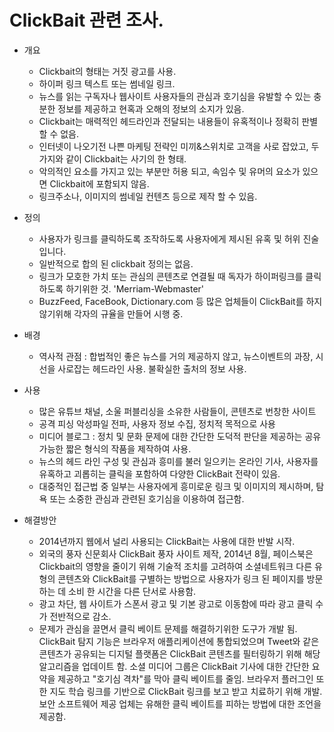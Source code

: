 # ClickBait 관련 조사.
 * 개요
   - Clickbait의 형태는 거짓 광고를 사용.
   - 하이퍼 링크 텍스트 또는 썸네일 링크.
   - 뉴스를 읽는 구독자나 웹사이트 사용자들의 관심과 호기심을 유발할 수 있는 충분한 정보를 제공하고 현혹과 오해의 정보의 소지가 있음.
   - Clickbait는 매력적인 헤드라인과 전달되는 내용들이 유혹적이나 정확히 판별할 수 없음.
   - 인터넷이 나오기전 나쁜 마케팅 전략인 미끼&스위치로 고객을 사로 잡았고, 두가지와 같이 Clickbait는 사기의 한 형태.
   - 악의적인 요소를 가지고 있는 부분만 허용 되고, 속임수 및 유머의 요소가 있으면 Clickbait에 포함되지 않음.
   - 링크주소나, 이미지의 썸네일 컨텐츠 등으로 제작 할 수 있음.
 
 * 정의
    - 사용자가 링크를 클릭하도록 조작하도록 사용자에게 제시된 유혹 및 허위 진술입니다.
    - 일반적으로 합의 된 clickbait 정의는 없음. 
    - 링크가 모호한 가치 또는 관심의 콘텐츠로 연결될 때 독자가 하이퍼링크를 클릭하도록 하기위한 것. 'Merriam-Webmaster'
    - BuzzFeed, FaceBook, Dictionary.com 등 많은 업체들이 ClickBait를 하지 않기위해 각자의 규율을 만들어 시행 중.

 * 배경 
   - 역사적 관점 : 합법적인 좋은 뉴스를 거의 제공하지 않고, 뉴스이벤트의 과장, 시선을 사로잡는 헤드라인 사용. 불확실한 출처의 정보 사용.

 * 사용 
   - 많은 유튜브 채널, 소울 퍼블리싱을 소유한 사람들이, 콘텐츠로 번창한 사이트
   - 공격 피싱 악성파일 전파, 사용자 정보 수집, 정치적 목적으로 사용
   - 미디어 블로그 : 정치 및 문화 문제에 대한 간단한 도덕적 판단을 제공하는 공유 가능한 짧은 형식의 작품을 제작하여 사용.
   - 뉴스의 헤드 라인 구성 및 관심과 흥미를 불러 일으키는 온라인 기사, 사용자를 유혹하고 괴롭히는 클릭을 포함하여 다양한 ClickBait 전략이 있음.
   - 대중적인 접근법 중 일부는 사용자에게 흥미로운 링크 및 이미지의 제시하며, 탐욕 또는 소중한 관심과 관련된 호기심을 이용하여 접근함. 
   
 * 해결방안
   - 2014년까지 웹에서 널리 사용되는 ClickBait는 사용에 대한 반발 시작.
   - 외국의 풍자 신문회사 ClickBait 풍자 사이트 제작, 2014년 8월, 페이스북은 Clickbait의 영향을 줄이기 위해 기술적 조치를 고려하여 소셜네트워크 다른 유형의 콘텐츠와 ClickBait를 구별하는 방법으로 사용자가 링크 된 페이지를 방문하는 데 소비 한 시간을 다른 단서로 사용함.
   - 광고 차단, 웹 사이트가 스폰서 광고 및 기본 광고로 이동함에 따라 광고 클릭 수가 전반적으로 감소.
   - 문제가 관심을 끌면서 클릭 베이트 문제를 해결하기위한 도구가 개발 됨. ClickBait 탐지 기능은 브라우저 애플리케이션에 통합되었으며 Tweet와 같은 콘텐츠가 공유되는 디지털 플랫폼은 ClickBait  콘텐츠를 필터링하기 위해 해당 알고리즘을 업데이트 함. 소셜 미디어 그룹은 ClickBait 기사에 대한 간단한 요약을 제공하고 "호기심 격차"를 막아 클릭 베이트를 줄임.  브라우저 플러그인 또한 지도 학습 링크를 기반으로 ClickBait 링크를 보고 받고 치료하기 위해 개발. 보안 소프트웨어 제공 업체는 유해한 클릭 베이트를 피하는 방법에 대한 조언을 제공함. 
